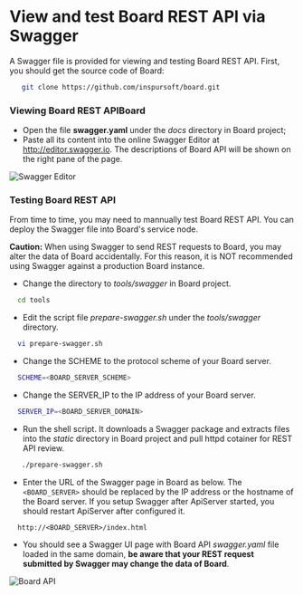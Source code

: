 # View and test Board REST API via Swagger
A Swagger file is provided for viewing and testing Board REST API. First, you should get the source code of Board:
```sh
   git clone https://github.com/inspursoft/board.git 
```
### Viewing Board REST APIBoard
* Open the file **swagger.yaml** under the _docs_ directory in Board project;
* Paste all its content into the online Swagger Editor at http://editor.swagger.io. The descriptions of Board API will be shown on the right pane of the page.

![Swagger Editor](img/swaggerEditor.png)

### Testing Board REST API
From time to time, you may need to mannually test Board REST API. You can deploy the Swagger file into Board's service node. 

**Caution:** When using Swagger to send REST requests to Board, you may alter the data of Board accidentally. For this reason, it is NOT recommended using Swagger against a production Board instance.

* Change the directory to _tools/swagger_ in Board project.

```sh
  cd tools
```
* Edit the script file _prepare-swagger.sh_ under the _tools/swagger_ directory.

```sh
  vi prepare-swagger.sh
```
* Change the SCHEME to the protocol scheme of your Board server.

```sh
  SCHEME=<BOARD_SERVER_SCHEME>
```
* Change the SERVER_IP to the IP address of your Board server.

```sh
  SERVER_IP=<BOARD_SERVER_DOMAIN>
```
* Run the shell script. It downloads a Swagger package and extracts files into the _static_ directory in Board project and pull httpd cotainer for REST API review. 

```sh
   ./prepare-swagger.sh
```

* Enter the URL of the Swagger page in Board as below. The ```<BOARD_SERVER>``` should be replaced by the IP address or the hostname of the Board server. If you setup Swagger after ApiServer started, you should restart ApiServer after configured it.

```
  http://<BOARD_SERVER>/index.html
```
* You should see a Swagger UI page with Board API _swagger.yaml_ file loaded in the same domain, **be aware that your REST request submitted by Swagger may change the data of Board**.

![Board API](img/renderedSwagger.png)

